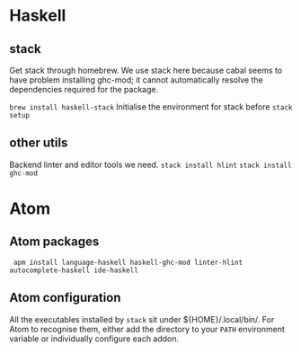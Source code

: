 # Haskell
## stack
Get stack through homebrew. We use stack here because cabal seems to have problem installing ghc-mod; it cannot automatically resolve the dependencies required for the package.

`brew install haskell-stack`
Initialise the environment for stack before
`stack setup`

## other utils
Backend linter and editor tools we need.
`stack install hlint`
`stack install ghc-mod`

# Atom
## Atom packages
` apm install language-haskell haskell-ghc-mod linter-hlint autocomplete-haskell ide-haskell`

## Atom configuration
All the executables installed by `stack` sit under ${HOME}/.local/bin/. For Atom to recognise them, either add the directory to your `PATH` environment variable or individually configure each addon.

